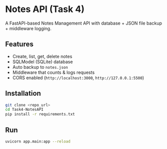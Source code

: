 # Notes API (Task 4)

A FastAPI-based Notes Management API with database + JSON file backup + middleware logging.

## Features
- Create, list, get, delete notes
- SQLModel (SQLite) database
- Auto backup to `notes.json`
- Middleware that counts & logs requests
- CORS enabled (`http://localhost:3000`, `http://127.0.0.1:5500`)

## Installation
```bash
git clone <repo_url>
cd Task4-NotesAPI
pip install -r requirements.txt
```
## Run
```bash
uvicorn app.main:app --reload
```